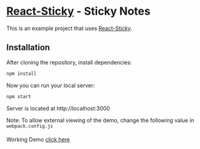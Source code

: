 # [React-Sticky](https://github.com/callemall/material-ui) - Sticky Notes

This is an example project that uses [React-Sticky](https://github.com/callemall/material-ui).

## Installation

After cloning the repository, install dependencies:
```sh
npm install
```

Now you can run your local server:
```sh
npm start
```
Server is located at http://localhost:3000

Note: To allow external viewing of the demo, change the following value in `webpack.config.js`

#### 
Working Demo [click here](https://rrajkowski.github.io/react-sticky-build)

